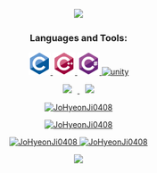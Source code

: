 <p align="center">
    <img src="https://capsule-render.vercel.app/api?type=waving&color=D76283&height=300&section=header&text=HyeonJi-Jo&fontSize=90&fontAlignY=38&desc=Welcome%20to%20my page!&descSize=30" />
</p>

<h3 align="center">Languages and Tools:</h3>

<p align="center"> 
    <a href="https://www.cprogramming.com/" target="_blank"> 
        <img src="https://raw.githubusercontent.com/devicons/devicon/master/icons/c/c-original.svg" alt="c" width="40" height="40"/> 
    </a> 
    <a href="https://www.w3schools.com/cpp/" target="_blank"> 
        <img src="https://raw.githubusercontent.com/devicons/devicon/master/icons/cplusplus/cplusplus-original.svg" alt="cplusplus" width="40" height="40"/>
    </a> 
    <a href="https://www.w3schools.com/cs/" target="_blank"> 
        <img src="https://raw.githubusercontent.com/devicons/devicon/master/icons/csharp/csharp-original.svg" alt="csharp" width="40" height="40"/> 
    </a> 
    <a href="https://unity.com/" target="_blank"> 
        <img src="https://www.vectorlogo.zone/logos/unity3d/unity3d-icon.svg" alt="unity" width="40" height="40"/> 
    </a> 
</p>

<p align="center">
<a href="https://jjrdd.tistory.com/">
    <img src="http://img.shields.io/badge/-Hyeonji's Blog-pink?style=faltt&logo=Bloglovin"
        style="height : auto; margin-left : 10px; margin-right : 10px;"/>
</a>
<a href="">
    <img src="http://img.shields.io/badge/-Hyeonji's Notion-fbf595?style=faltt&logo=Notion"
        style="height : auto; margin-left : 10px; margin-right : 10px;"/> 
</p>
    
<p align="center"> 
    <img src="https://github-readme-stats.vercel.app/api?username=JoHyeonJi0408&show_icons=true&theme=dracula" alt="JoHyeonJi0408" />
</p>

<p align="center"> 
    <img src="https://github-readme-stats.vercel.app/api/top-langs?username=JoHyeonJi0408&show_icons=true&layout=compact&theme=dracula" alt="JoHyeonJi0408" />
</p>

<a href="https://github.com/JoHyeonJi0408/Catchmind">
<p align="center"> 
    <img src="https://github-readme-stats.vercel.app/api/pin/?username=JoHyeonJi0408&repo=Catchmind&theme=dracula" alt="JoHyeonJi0408"
</a>
    
<a href="https://github.com/JoHyeonJi0408/DirectX9">
    <img src="https://github-readme-stats.vercel.app/api/pin/?username=JoHyeonJi0408&repo=DirectX9&theme=dracula" alt="JoHyeonJi0408" />
</a>
    
<p align="center">
<img src="https://capsule-render.vercel.app/api?type=waving&color=D76283&height=300&section=footer" />
</p>

<!--
**JoHyeonJi0408/JoHyeonJi0408** is a ✨ _special_ ✨ repository because its `README.md` (this file) appears on your GitHub profile.

Here are some ideas to get you started:

- 🔭 I’m currently working on ...
- 🌱 I’m currently learning ...
- 👯 I’m looking to collaborate on ...
- 🤔 I’m looking for help with ...
- 💬 Ask me about ...
- 📫 How to reach me: ...
- 😄 Pronouns: ...
- ⚡ Fun fact: ...
-->
